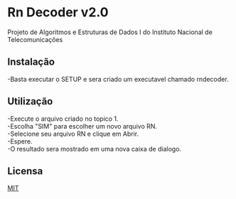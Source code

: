 # Rn Decoder v2.0

Projeto de Algoritmos e Estruturas de Dados I do Instituto Nacional de Telecomunicações

## Instalação

-Basta executar o SETUP e sera criado um executavel chamado rndecoder.

## Utilização

-Execute o arquivo criado no topico 1.  
-Escolha "SIM" para escolher um novo arquivo RN.  
-Selecione seu arquivo RN e clique em Abrir.  
-Espere.  
-O resultado sera mostrado em uma nova caixa de dialogo.  

## Licensa
[MIT](https://choosealicense.com/licenses/mit/)
